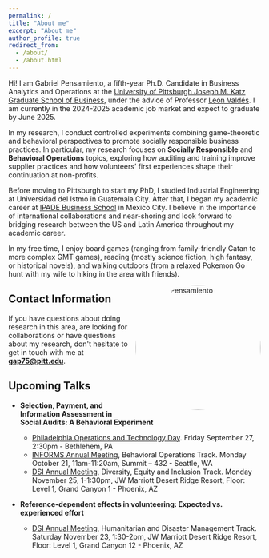 ```yaml
---
permalink: /
title: "About me"
excerpt: "About me"
author_profile: true
redirect_from: 
  - /about/
  - /about.html
---
```

<style>
  .about-image {
    width: 250px;
    border-radius: 50%;
    margin-left: 15px;
    float: right;
  }
  
  @media (max-width: 600px) {
    .about-image {
      float: none;
      display: block;
      margin: 0 auto;
    }
  }
</style>

Hi! I am Gabriel Pensamiento, a fifth-year Ph.D. Candidate in Business Analytics and Operations at the [University of Pittsburgh Joseph M. Katz Graduate School of Business](https://business.pitt.edu/), under the advice of Professor [León Valdés](https://www.leonvaldes.com/). I am currently in the 2024-2025 academic job market and expect to graduate by June 2025. 

In my research, I conduct controlled experiments combining game-theoretic and behavioral perspectives to promote socially responsible business practices. In particular, my research focuses on **Socially Responsible** and **Behavioral Operations**  topics, exploring how auditing and training improve supplier practices and how volunteers’ first experiences shape their continuation at non-profits. 

Before moving to Pittsburgh to start my PhD, I studied Industrial Engineering at Universidad del Istmo in Guatemala City. After that, I began my academic career at [IPADE Business School](https://www.ipadebusinessschool.com/) in Mexico City. I believe in the importance of international collaborations and near-shoring and look forward to bridging research between the US and Latin America throughout my academic career.

In my free time, I enjoy board games (ranging from family-friendly Catan to more complex GMT games), reading (mostly science fiction, high fantasy, or historical novels), and walking outdoors (from a relaxed Pokemon Go hunt with my wife to hiking in the area with friends).   

<img src="https://gpensamiento.github.io/images/GabrielyDulce.jpg" alt="Gabriel Pensamiento" class="about-image">

## Contact Information
If you have questions about doing research in this area, are looking for collaborations or have questions about my research, don't hesitate to get in touch with me at  **gap75@pitt.edu**.



## Upcoming Talks
- **Selection, Payment, and Information Assessment in Social Audits: A Behavioral Experiment**
  - [Philadelphia Operations and Technology Day](https://sites.google.com/lehigh.edu/operations-tech-conference-24/). Friday September 27, 2:30pm - Bethlehem, PA
  - [INFORMS Annual Meeting](https://meetings.informs.org/wordpress/seattle2024/), Behavioral Operations Track. Monday October 21, 11am-11:20am, Summit – 432 - Seattle, WA
  - [DSI Annual Meeting](https://decisionsciences.org/conference/2024-annual-conference/), Diversity, Equity and Inclusion Track. Monday November 25, 1-1:30pm, JW Marriott Desert Ridge Resort, Floor: Level 1, Grand Canyon 1 - Phoenix, AZ


- **Reference-dependent effects in volunteering: Expected vs. experienced effort**
  - [DSI Annual Meeting](https://decisionsciences.org/conference/2024-annual-conference/), Humanitarian and Disaster Management Track. Saturday November 23, 1:30-2pm, JW Marriott Desert Ridge Resort, Floor: Level 1, Grand Canyon 12 - Phoenix, AZ

